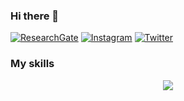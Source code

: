 ### Hi there 👋

[![ResearchGate](https://img.shields.io/badge/ResearchGate-00CCBB?style=for-the-badge&logo=ResearchGate&logoColor=white)](https://www.researchgate.net/profile/Domagoj-Hackenberger-Kutuzovic)
[![Instagram](https://img.shields.io/badge/Instagram-%23E4405F.svg?style=for-the-badge&logo=Instagram&logoColor=white)](https://www.instagram.com/domagojh/)
[![Twitter](https://img.shields.io/badge/Twitter-%231DA1F2.svg?style=for-the-badge&logo=Twitter&logoColor=white)](https://twitter.com/DomagojKH)


### My skills 

<p align="center">
  <a href="https://skillicons.dev">
    <img src="https://skillicons.dev/icons?i=git,github,py,docker,rust,blender,flask,godot,md,mongodb,nginx,npm,opencv,pytorch,r,tensorflow,vscode,linux,windows,apple&perline=5" />
  </a>
</p>

